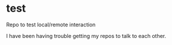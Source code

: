 # test
Repo to test local/remote interaction

I have been having trouble getting my repos to talk to each other.

